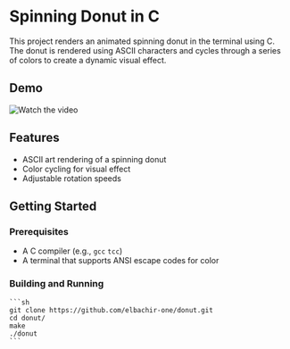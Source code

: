 # Spinning Donut in C

This project renders an animated spinning donut in the terminal using C. The donut is rendered using ASCII characters and cycles through a series of colors to create a dynamic visual effect.

## Demo

![Watch the video](donut.gif)

## Features

- ASCII art rendering of a spinning donut
- Color cycling for visual effect
- Adjustable rotation speeds

## Getting Started

### Prerequisites

- A C compiler (e.g., `gcc` `tcc`)
- A terminal that supports ANSI escape codes for color

### Building and Running

    ```sh
    git clone https://github.com/elbachir-one/donut.git
    cd donut/
    make
    ./donut
    ```

